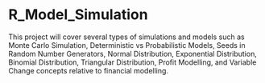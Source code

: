 # R_Model_Simulation
This project will cover several types of simulations and models such as Monte Carlo Simulation, Deterministic vs Probabilistic Models, Seeds in Random Number Generators, Normal Distribution, Exponential Distribution, Binomial Distribution, Triangular Distribution, Profit Modelling, and Variable Change concepts relative to financial modelling. 
